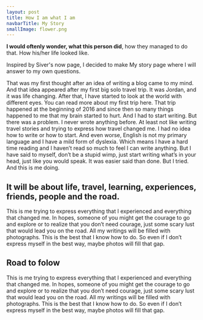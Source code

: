```yaml
---
layout: post
title: How I am what I am
navbarTitle: My Story
smallImage: flower.png
---
```


<b>I would oftenly wonder, what this person did</b>, how they managed to do that. How his/her life looked like.

Inspired by Siver's now page, I decided to make My story page where I will answer to my own questions.

That was my first thought after an idea of writing a blog came to my mind. And that idea appeared after my first big solo travel trip. It was Jordan, and it was life changing. After that, I have started to look at the world with different eyes. You can read more about my first trip here.
That trip happened at the beginning of 2016 and since then so many things happened to me that my brain started to hurt. And I had to start writing.
But there was a problem. I never wrote anything before. At least not like writing travel stories and trying to express how travel changed me. I had no idea how to write or how to start. And even worse, English is not my primary language and I have a mild form of dyslexia. Which means I have a hard time reading and I haven’t read so much to feel I can write anything.
But I have said to myself, don’t be a stupid wimp, just start writing what’s in your head, just like you would speak. It was easier said than done. But I tried. And this is me doing.

## It will be about life, travel, learning, experiences, friends, people and the road.
This is me trying to express everything that I experienced and everything that changed me. In hopes, someone of you might get the courage to go and explore or to realize that you don’t need courage, just some scary lust that would lead you on the road.
All my writings will be filled with photographs. This is the best that I know how to do. So even if I don’t express myself in the best way, maybe photos will fill that gap.

## Road to folow
This is me trying to express everything that I experienced and everything that changed me. In hopes, someone of you might get the courage to go and explore or to realize that you don’t need courage, just some scary lust that would lead you on the road.
All my writings will be filled with photographs. This is the best that I know how to do. So even if I don’t express myself in the best way, maybe photos will fill that gap.

<script>
import simg from '@/theme/components/simg.vue'
export default {
  components: {
    simg
  }
}
</script>
<style lang="stylus">
.small-image
  bottom: 0;
  right: 100px;
  width 43px
</style> 
